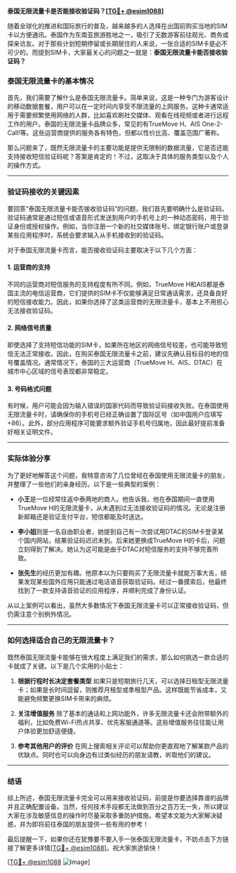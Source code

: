**泰国无限流量卡是否能接收验证码？[[TG💪+ @esim1088](https://t.me/s/esim1088)]**

随着全球化的推进和国际旅行的普及，越来越多的人选择在出国前购买当地的SIM卡以方便通讯。泰国作为东南亚旅游胜地之一，吸引了无数游客前往观光、商务或探亲访友。对于那些计划短期停留或长期居住的人来说，一张合适的SIM卡是必不可少的。而提到SIM卡，大家最关心的问题之一就是：**泰国无限流量卡能否接收验证码？**

### 泰国无限流量卡的基本情况

首先，我们需要了解什么是泰国无限流量卡。简单来说，这是一种专门为游客设计的移动数据套餐，用户可以在一定时间内享受不限流量的上网服务。这种卡通常适用于需要频繁使用网络的人群，比如喜欢刷社交媒体、观看在线视频或者进行远程工作的用户。泰国的无限流量卡品牌众多，常见的有TrueMove H、AIS One-2-Call!等。这些运营商提供的服务各有特色，但都以性价比高、覆盖范围广著称。

那么问题来了，既然无限流量卡的主要功能是提供无限制的数据流量，它是否还能支持接收短信验证码呢？答案是肯定的！不过，这取决于具体的服务类型以及个人的操作方式。

---

### 验证码接收的关键因素

要回答“泰国无限流量卡能否接收验证码”的问题，我们首先要明确什么是验证码。验证码通常是通过短信或语音形式发送到用户的手机号上的一种动态密码，用于验证身份或授权操作。例如，当你注册一个新的社交媒体账号、绑定银行账户或登录某些应用程序时，系统会要求输入从手机接收到的验证码。

对于泰国无限流量卡而言，能否接收验证码主要取决于以下几个方面：

#### 1. **运营商的支持**
不同的运营商对短信服务的支持程度有所不同。例如，TrueMove H和AIS都是泰国主流的电信运营商，它们提供的SIM卡不仅能够满足日常通话需求，还具备良好的短信接收能力。因此，如果你选择了这类运营商的无限流量卡，基本上不用担心无法接收验证码。

#### 2. **网络信号质量**
即使选择了支持短信功能的SIM卡，如果所在地区的网络信号较差，也可能导致短信无法正常接收。因此，在购买泰国无限流量卡之前，建议先确认目标目的地的信号覆盖情况。通常情况下，泰国的三大运营商（TrueMove H、AIS、DTAC）在城市中心区域的信号表现都非常稳定。

#### 3. **号码格式问题**
有时候，用户可能会因为输入错误的国家代码而导致验证码接收失败。在泰国使用无限流量卡时，请确保你的手机号已经正确设置了国际区号（如中国用户应填写+86）。此外，部分应用程序可能要求额外验证手机号归属地，因此最好提前准备好相关证明文件。

---

### 实际体验分享

为了更好地解答这个问题，我特意咨询了几位曾经在泰国使用无限流量卡的朋友，并整理了一些他们的亲身经历。以下是一些典型的案例：

- **小王**是一位经常往返中泰两地的商人。他告诉我，他在泰国期间一直使用TrueMove H的无限流量卡，从未遇到过无法接收验证码的情况。无论是注册新邮箱还是验证支付平台，短信都能及时送达。
  
- **李小姐**则是一名自由职业者，她提到自己有一次尝试用DTAC的SIM卡登录某个国内网站，结果验证码迟迟未到。后来她更换成TrueMove H的卡后，问题立刻得到了解决。她认为这可能是由于DTAC对短信服务的支持不够完善所致。

- **张先生**的经历更加有趣。他原本以为只要购买了无限流量卡就能万事大吉，结果发现某些国外应用只能通过电话语音获取验证码。经过一番摸索后，他最终找到了一款支持语音验证的应用程序，并顺利完成了身份认证。

从以上案例可以看出，虽然大多数情况下泰国无限流量卡可以正常接收验证码，但仍需注意个别例外情况。

---

### 如何选择适合自己的无限流量卡？

既然泰国无限流量卡能够在很大程度上满足我们的需求，那么如何挑选一款合适的卡就成了关键。以下是几个实用的小贴士：

1. **根据行程时长决定套餐类型**
   如果只是短期旅行几天，可以选择日租型无限流量卡；如果是长时间逗留，则推荐月租型或季租型产品。这样既能节省成本，又能避免频繁更换SIM卡带来的麻烦。

2. **关注增值服务**
   除了基本的通话和上网功能外，许多无限流量卡还会附带额外的福利，比如免费Wi-Fi热点共享、优先客服通道等。这些增值服务往往能让用户体验更加舒适便捷。

3. **参考其他用户的评价**
   在网上搜索相关评论可以帮助你更直观地了解某款产品的优缺点。同时也可以向身边有过类似经历的朋友请教，听取他们的建议。

---

### 结语

综上所述，泰国无限流量卡完全可以用来接收验证码，前提是你要选择靠谱的品牌并且正确配置设备。当然，任何技术手段都无法做到百分之百万无一失，所以建议大家在涉及敏感信息的操作时尽量采取多重防护措施。希望本文能为大家解决疑惑，并为即将前往泰国的朋友提供一些有用的参考！

最后提醒一下，如果你还在犹豫要不要入手一张泰国无限流量卡，不妨点击下方链接了解更多详情[[TG💪+ @esim1088](https://t.me/s/esim1088)]。祝大家旅途愉快！

[[TG💪+ @esim1088](https://t.me/s/esim1088) ![Image](https://i.postimg.cc/4NQfJmqS/Snipaste-2025-05-13-00-14-12.png)]